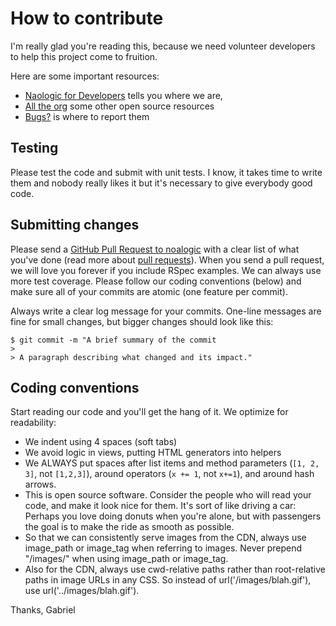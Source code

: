 # How to contribute

I'm really glad you're reading this, because we need volunteer developers to help this project come to fruition.

Here are some important resources:

  * [Naologic for Developers](http://naologic.com) tells you where we are,
  * [All the org](https://github.com/naologic) some other open source resources
  * [Bugs?](https://github.com/naologic/angular5-starter/issues) is where to report them

## Testing

Please test the code and submit with unit tests. I know, it takes time to write them and nobody really likes it 
but it's necessary to give everybody good code. 

## Submitting changes

Please send a [GitHub Pull Request to noalogic](https://github.com/naologic/angular5-starter/pull/new/master) 
with a clear list of what you've done (read more about [pull requests](http://help.github.com/pull-requests/)). 
When you send a pull request, we will love you forever if you include RSpec examples. 
We can always use more test coverage. 
Please follow our coding conventions (below) and make sure all of your commits are atomic (one feature per commit).

Always write a clear log message for your commits. One-line messages are fine for small changes, 
but bigger changes should look like this:

    $ git commit -m "A brief summary of the commit
    > 
    > A paragraph describing what changed and its impact."

## Coding conventions

Start reading our code and you'll get the hang of it. We optimize for readability:

  * We indent using 4 spaces (soft tabs)
  * We avoid logic in views, putting HTML generators into helpers
  * We ALWAYS put spaces after list items and method parameters (`[1, 2, 3]`, not `[1,2,3]`), around operators (`x += 1`, not `x+=1`), and around hash arrows.
  * This is open source software. Consider the people who will read your code, and make it look nice for them. It's sort of like driving a car: Perhaps you love doing donuts when you're alone, but with passengers the goal is to make the ride as smooth as possible.
  * So that we can consistently serve images from the CDN, always use image_path or image_tag when referring to images. Never prepend "/images/" when using image_path or image_tag.
  * Also for the CDN, always use cwd-relative paths rather than root-relative paths in image URLs in any CSS. So instead of url('/images/blah.gif'), use url('../images/blah.gif').

Thanks,
Gabriel
